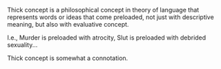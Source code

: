 Thick concept is a philosophical concept in theory of language that represents words or ideas that come preloaded, not just with descriptive meaning, but also with evaluative concept. 

I.e., Murder is preloaded with atrocity, Slut is preloaded with debrided sexuality...

Thick concept is somewhat a connotation. 